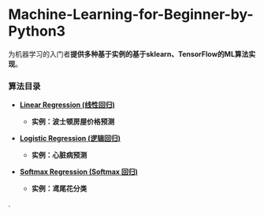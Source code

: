 # Machine-Learning-for-Beginner-by-Python3

为机器学习的入门者**提供多种基于实例的基于sklearn、TensorFlow的ML算法实现**。

### 算法目录

* **[Linear Regression (线性回归)](https://github.com/Anfany/Machine-Learning-for-Beginner-by-Python3/tree/master/Linear%20Regression)**  

    + **实例：波士顿房屋价格预测**

* **[Logistic Regression (逻辑回归)](https://github.com/Anfany/Machine-Learning-for-Beginner-by-Python3/tree/master/Logistic%20Regression)**  

    + **实例：心脏病预测**

* **[Softmax Regression (Softmax 回归)](https://github.com/Anfany/Machine-Learning-for-Beginner-by-Python3/tree/master/Softmax%20Regression)**  

    + **实例：鸢尾花分类**

. 
